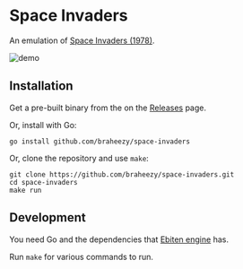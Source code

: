 # Space Invaders
An emulation of [Space Invaders (1978)](https://www.wikiwand.com/en/Space_Invaders).

![demo](./demo.webp)

## Installation
Get a pre-built binary from the on the [Releases](https://github.com/braheezy/space-invaders/releases) page.

Or, install with Go:

    go install github.com/braheezy/space-invaders

Or, clone the repository and use `make`:

    git clone https://github.com/braheezy/space-invaders.git
    cd space-invaders
    make run

## Development
You need Go and the dependencies that [Ebiten engine](https://ebitengine.org/en/documents/install.html) has.

Run `make` for various commands to run.
